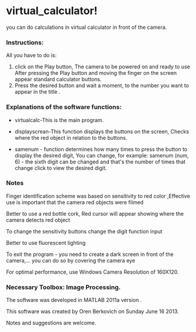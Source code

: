 # virtual_calculator!
you can do calculations in virtual calculator in front of the camera.

### Instructions:

All you have to do is: 
1. click on the Play button, The camera to be powered on and ready to use After pressing the Play button and moving the  finger on the screen appear standard calculator buttons.
2. Press the desired button and wait a moment, to the number you want to appear in the title .

### Explanations of the software functions:

* virtualcalc-This is the main program.

* displayscrean-This function displays the buttons on the screen, Checks where the red object in relation to the buttons.

* samenum - function determines how many times to press the button to display the desired digit, You can change, for example: samenum (num, 6) - the sixth digit can be changed and that's the number of times that change click to view the desired digit.

### Notes

Finger identification scheme was based on sensitivity to red color ,Effective use is important that the camera red objects were filmed

Better to use a red bottle cork, Red cursor will appear showing where the camera detects red object

To change the sensitivity buttons change the digit function input 

Better to use fluorescent lighting

To exit the program - you need to create a dark screen in front of the camera,... you can do so by covering the camera eye

For optimal performance, use Windows Camera Resolution of 160X120.

### Necessary Toolbox: Image Processing.
The software was developed in MATLAB 2011a version .

This software was created by Oren Berkovich on Sunday June 16 2013.

Notes and suggestions are welcome.

